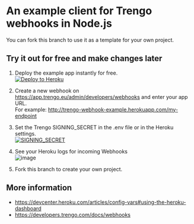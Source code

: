 # An example client for Trengo webhooks in Node.js
You can fork this branch to use it as a template for your own project.


## Try it out for free and make changes later
1. Deploy the example app instantly for free.  
[![Deploy to Heroku](https://www.herokucdn.com/deploy/button.svg)](https://heroku.com/deploy)


2. Create a new webhook on https://app.trengo.eu/admin/developers/webhooks and enter your app URL.  
For example: http://trengo-webhook-example.herokuapp.com/my-endpoint


3. Set the Trengo SIGNING_SECRET in the .env file or in the Heroku settings.  
[![SIGNING_SECRET](https://user-images.githubusercontent.com/6817390/98108779-d3ad1800-1e9c-11eb-8a5a-b12fd3b91208.png)](https://devcenter.heroku.com/articles/config-vars#using-the-heroku-dashboard)

4. See your Heroku logs for incoming Webhooks  
![image](https://user-images.githubusercontent.com/6817390/98356744-61ffd600-2024-11eb-8396-18675c611bd5.png)


5. Fork this branch to create your own project.


## More information
- https://devcenter.heroku.com/articles/config-vars#using-the-heroku-dashboard
- https://developers.trengo.com/docs/webhooks

